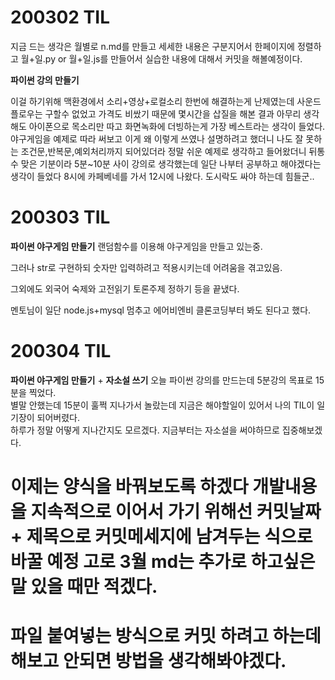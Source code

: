 # 200302 TIL

지금 드는 생각은 월별로 n.md를 만들고 세세한 내용은 구분지어서 한페이지에 정렬하고 
월+일.py or 월+일.js를 만들어서 실습한 내용에 대해서 커밋을 해볼예정이다.

__파이썬 강의 만들기__

이걸 하기위해 맥환경에서 소리+영상+로컬소리 한번에 해결하는게 난제였는데 사운드플로우는 구할수 없었고 
가격도 비쌌기 때문에 몇시간을 삽질을 해본 결과
아무리 생각해도 아이폰으로 목소리만 따고 화면녹화에 더빙하는게 가장 베스트라는 생각이 들었다. 
야구게임을 예제로 따라 써보고 이게 왜 이렇게 쓰였나 설명하려고 했더니 나도 잘 못하는 조건문,반복문,예외처리까지 되어있더라
정말 쉬운 예제로 생각하고 들어왔더니 뒤통수 맞은 기분이라 5분~10분 사이 강의로 생각했는데 일단 나부터 공부하고 해야겠다는 생각이 들었다
8시에 카페베네를 가서 12시에 나왔다. 도시락도 싸야 하는데 힘들군..

# 200303 TIL
__파이썬 야구게임 만들기__
랜덤함수를 이용해 야구게임을 만들고 있는중.

그러나 str로 구현하되 숫자만 입력하려고 적용시키는데 어려움을 겪고있음.

그외에도 외국어 숙제와 고전읽기 토론주제 정하기 등을 끝냈다.

멘토님이 일단 node.js+mysql 멈추고 에어비엔비 클론코딩부터 봐도 된다고 했다.

# 200304 TIL
__파이썬 야구게임 만들기__ + __자소설 쓰기__
오늘 파이썬 강의를 만드는데 5분강의 목표로 15분을 찍었다.  
별말 안했는데 15분이 훌쩍 지나가서 놀랐는데 지금은 해야할일이 있어서 나의 TIL이 일기장이 되어버렸다.  
하루가 정말 어떻게 지나간지도 모르겠다. 지금부터는 자소설을 써야하므로 집중해보겠다.  

# 이제는 양식을 바꿔보도록 하겠다 개발내용을 지속적으로 이어서 가기 위해선 커밋날짜 + 제목으로 커밋메세지에 남겨두는 식으로 바꿀 예정 고로 3월 md는 추가로 하고싶은 말 있을 때만 적겠다.

# 파일 붙여넣는 방식으로 커밋 하려고 하는데 해보고 안되면 방법을 생각해봐야겠다.